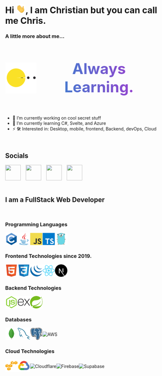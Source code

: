 

# Hi <img src="https://raw.githubusercontent.com/ABSphreak/ABSphreak/master/gifs/Hi.gif" width="30px">, I am Christian but you can call me Chris.


### A little more about me...



<div align="center" style="display:flex; flex-direction:row; align-items:center; ">
	<img src="https://raw.githubusercontent.com/Aniket965/Aniket965/master/pacman.svg?sanitize=true" width="100" height="100">
  <p style="font-size: 3rem; font-weight: bold; background: #278CCF;
background: linear-gradient(to right, #278CCF 0%, #B430CF 100%);
-webkit-background-clip: text;
-webkit-text-fill-color: transparent;
">Always Learning.</p> 
</div>



- 🔭 I’m currently working on cool secret stuff
- 🌱 I’m currently learning C#, Svelte, and Azure
- ⚡ 🛠 Interested in: Desktop, mobile, frontend, Backend, devOps, Cloud
<!-- - 👯 I’m looking to collaborate on ... -->
<!-- - 🤔 I’m looking for help with ... -->
<!-- - 💬 Ask me about ... -->
<!-- - 📫 How to reach me: ... -->
<!-- - 😄 Pronouns: ... -->
<!-- - ⚡ Fun fact: ... -->


<br>

## Socials


<div style="display:flex; flex-direction:row; align-items:center; ">
  <a href="https://www.linkedin.com/in/chrisciokler/">
    <img src="https://cdn.svgporn.com/logos/linkedin-icon.svg" width="50" height="50">
  </a>
   
  <a href="https://twitter.com/Aniket965" style="margin-left: 16px;">
    <img src="https://cdn.svgporn.com/logos/twitter.svg" width="50" height="50">
  </a>
  <a href="https://www.instagram.com/aniket965/" style="margin-left: 16px;">
    <img src="https://cdn.svgporn.com/logos/facebook.svg" width="50" height="50">
  </a>
  <a href="https://www.facebook.com/aniket965/" style="margin-left: 16px;">
    <img src="https://cdn.svgporn.com/logos/instagram-icon.svg" width="50" height="50">
  </a>
</div>

<br>

## I am a FullStack Web Developer

<br>

### Programming Languages




<div style="display:flex; flex-direction:row; align-items:center; ">
    <a>
      <img src="https://raw.githubusercontent.com/devicons/devicon/master/icons/c/c-original.svg" alt="C" width="40" height="40"/>
    </a>
    <a>
      <img src="https://raw.githubusercontent.com/devicons/devicon/master/icons/java/java-original.svg" alt="Java" width="40" height="40"/>
    </a>
    <a>
      <img src="https://raw.githubusercontent.com/devicons/devicon/master/icons/javascript/javascript-original.svg" alt="JavaScript" width="40" height="40"/>
    </a>
    <a>
      <img src="https://raw.githubusercontent.com/devicons/devicon/master/icons/typescript/typescript-original.svg" alt="TypeScript" width="40" height="40"/>
    </a>
    <a>
      <img src="https://raw.githubusercontent.com/devicons/devicon/master/icons/go/go-original.svg" alt="Go" width="40" height="40"/>
    </a>
</div>



### Frontend Technologies since 2019.




<div style="display:flex; flex-direction:row; align-items:center; ">
    <a>
      <img src="https://raw.githubusercontent.com/devicons/devicon/master/icons/html5/html5-original.svg" alt="HTML5" width="40" height="40"/>
    </a>
    <a>
      <img src="https://raw.githubusercontent.com/devicons/devicon/master/icons/css3/css3-original.svg" alt="CSS3" width="40" height="40"/>
    </a>
    <a>
      <img src="https://raw.githubusercontent.com/devicons/devicon/master/icons/jquery/jquery-original.svg" alt="React-Native" width="40" height="40"/>
    </a>
    <a>
      <img src="https://raw.githubusercontent.com/devicons/devicon/master/icons/react/react-original.svg" alt="React" width="40" height="40"/>
    </a>
    <a>
      <img src="https://raw.githubusercontent.com/devicons/devicon/master/icons/nextjs/nextjs-original.svg" alt="Nextjs" width="40" height="40"/>
    </a>
</div>




### Backend Technologies




<div style="display:flex; flex-direction:row; align-items:center; ">
    <a>
      <img src="https://raw.githubusercontent.com/devicons/devicon/master/icons/nodejs/nodejs-original.svg" alt="Nodejs" width="40" height="40"/>
    </a>
    <a>
      <img src="https://raw.githubusercontent.com/devicons/devicon/master/icons/express/express-original.svg" alt="Express" width="40" height="40"/>
    </a>
    <a>
      <img src="https://raw.githubusercontent.com/devicons/devicon/master/icons/spring/spring-original.svg" alt="Spring" width="40" height="40"/>
    </a>
</div>




### Databases




<div style="display:flex; flex-direction:row; align-items:center; ">
    <a>
      <img src="https://raw.githubusercontent.com/devicons/devicon/master/icons/mongodb/mongodb-original.svg" alt="MongoDB" width="40" height="40"/>
    </a>
    <a>
      <img src="https://raw.githubusercontent.com/devicons/devicon/master/icons/mysql/mysql-original.svg" alt="MySQL" width="40" height="40"/>
    </a>
    <a>
      <img src="https://raw.githubusercontent.com/devicons/devicon/master/icons/postgresql/postgresql-original.svg" alt="PostgreSQL" width="40" height="40"/>
    </a>
    <a>
      <img src="https://cdn.svgporn.com/logos/aws-dynamodb.svg" alt="AWS" width="40" height="40"/>
    </a>
</div>




### Cloud Technologies




<div style="display:flex; flex-direction:row; align-items:center; ">
    <a>
      <img src="https://raw.githubusercontent.com/devicons/devicon/master/icons/amazonwebservices/amazonwebservices-original.svg" alt="AWS" width="40" height="40"/>
    </a>
    <a>
      <img src="https://raw.githubusercontent.com/devicons/devicon/master/icons/googlecloud/googlecloud-original.svg" alt="GCP" width="40" height="40"/>
    </a>
    <a>
      <img src="https://cdn.svgporn.com/logos/cloudflare.svg" alt="Cloudflare" width="40" height="40"/>
    </a>
    <a>
      <img src="https://cdn.svgporn.com/logos/firebase.svg" alt="Firebase" width="40" height="40"/>
    </a>
    <a>
      <img src="https://cdn.svgporn.com/logos/supabase-icon.svg" alt="Supabase" width="40" height="40"/>
    </a>
</div>

